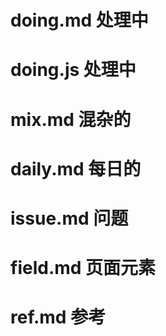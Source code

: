 # doing.md  处理中
# doing.js  处理中
# mix.md  混杂的
# daily.md 每日的
# issue.md 问题
# field.md  页面元素
# ref.md 参考